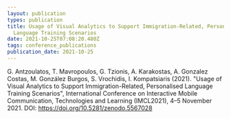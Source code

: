 ```yaml
---
layout: publication
types: publication
title: Usage of Visual Analytics to Support Immigration-Related, Personalised
  Language Training Scenarios
date: 2021-10-25T07:08:20.480Z
tags: conference_publications
publication_date: 2021-10-25
---
```

G. Antzoulatos, T. Mavropoulos, G. Tzionis, A. Karakostas, A. Gonzalez Costas, M. González Burgos, S. Vrochidis, I. Kompatsiaris (2021). "Usage of Visual Analytics to Support Immigration-Related, Personalised Language Training Scenarios", International Conference on Interactive Mobile Communication, Technologies and Learning (IMCL2021), 4–5 November 2021. DOI: https://doi.org/10.5281/zenodo.5567028